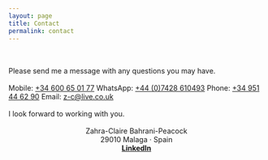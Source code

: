 ```yaml
---
layout: page
title: Contact
permalink: contact
---
```

<br/>
<br/>
Please send me a message with any questions you may have.
<br/>
<br/>
Mobile: <a href="tel:34600650177"  target="_blank">+34 600 65 01 77</a>  
WhatsApp: <a href="https://api.whatsapp.com/send?phone=447428610493&text=Hi%20Zahra" target="_blank">+44 (0)7428 610493</a>  
Phone: <a href="tel:34951446290"  target="_blank">+34 951 44 62 90</a>  
Email: <a href="mailto:z-c@live.co.uk" target="_blank">z-c@live.co.uk</a>
<br/>
<br/>
I look forward to working with you.
<br/>
<br/>
<div align="center"> Zahra-Claire Bahrani-Peacock</div>
<div align="center">29010 Malaga &middot; Spain</div>
<div align="center"><a href="https://www.linkedin.com/in/zahra-claire-bahrani-peacock/" target="_blank"><b>LinkedIn</b></a>